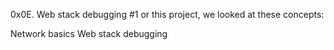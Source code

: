 0x0E. Web stack debugging #1
or this project, we looked at these concepts:

Network basics
Web stack debugging
